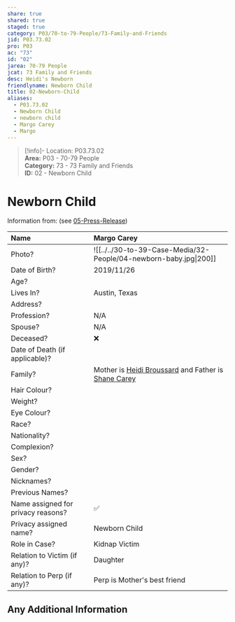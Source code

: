 ```yaml
---  
share: true  
shared: true  
staged: true  
category: P03/70-to-79-People/73-Family-and-Friends  
jid: P03.73.02  
pro: P03  
ac: "73"  
id: "02"  
jarea: 70-79 People  
jcat: 73 Family and Friends  
desc: Heidi's Newborn  
friendlyname: Newborn Child  
title: 02-Newborn-Child  
aliases:  
  - P03.73.02  
  - Newborn Child  
  - newborn child  
  - Margo Carey  
  - Margo  
---  
```

  
>[!info]- Location: P03.73.02  
>**Area:** P03 - 70-79 People  
>**Category:** 73 - 73 Family and Friends  
>**ID:** 02 - Newborn Child  
  
# Newborn Child  
  
Information from: (see [05-Press-Release](Cases/P03-Heidi-Broussard/20-to-29-Case-Files/21-File-Notes/05-Press-Release.md#^eko0e))  
  
| Name                               |  Margo Carey          |  
|:---------------------------------- |:---------- |  
| Photo?                             |  ![[../../30-to-39-Case-Media/32-People/04-newborn-baby.jpg\|200]] |  
| Date of Birth?                     |  2019/11/26          |  
| Age?                               |            |  
| Lives In?                          | Austin, Texas           |  
| Address?                           |            |  
| Profession?                        |    N/A        |  
| Spouse?                            |      N/A      |  
| Deceased?                          | ❌      |  
| Date of Death (if applicable)?     |            |  
| Family?                            | Mother is [Heidi Broussard](../71-Victims/01-Heidi-Broussard.md) and Father is [Shane Carey](01-Shane-Carey.md)            |  
| Hair Colour?                       |            |  
| Weight?                            |            |  
| Eye Colour?                        |            |  
| Race?                              |            |  
| Nationality?                       |            |  
| Complexion?                        |            |  
| Sex?                               |            |  
| Gender?                                   |            |  
| Nicknames?                         |            |  
| Previous Names?                    |            |  
| Name assigned for privacy reasons? | ✅      |  
| Privacy assigned name?             |    Newborn Child        |  
| Role in Case?                      |   Kidnap Victim         |  
| Relation to Victim (if any)?       |   Daughter         |  
| Relation to Perp (if any)?         |   Perp is Mother's best friend         |  
  
## Any Additional Information